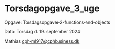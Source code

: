 # Torsdagopgave_3_uge

Opgave: Torsdagsopgaver-2-functions-and-objects

Dato: Torsdag d. 19. september 2024

Mathias cph-ml917@cphbusiness.dk